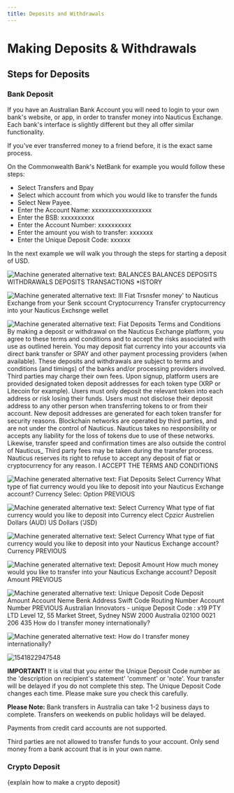 ```yaml
---
title: Deposits and Withdrawals
---
```



# Making Deposits & Withdrawals



## Steps for Deposits




### Bank Deposit



If you have an Australian Bank Account you will need to login to your own bank's website, or app, in order to transfer money into Nauticus Exchange. Each bank's interface is slightly different but they all offer similar functionality. 

If you've ever transferred money to a friend before, it is the exact same process.

On the Commonwealth Bank's NetBank for example you would follow these steps:
- Select Transfers and Bpay 
- Select which account from which you would like to transfer the funds
- Select New Payee.
- Enter the Account Name: xxxxxxxxxxxxxxxxxx
- Enter the BSB: xxxxxxxxxx
- Enter the Account Number: xxxxxxxxxx
- Enter the amount you wish to transfer: xxxxxxx
- Enter the Unique Deposit Code: xxxxxx

In the next example we will walk you through the steps for starting a deposit of USD.



 

 

 

![Machine generated alternative text: BALANCES  BALANCES  DEPOSITS  WITHDRAWALS  DEPOSITS  TRANSACTIONS  *ISTORY ](file:///C:/Users/josep/AppData/Local/Temp/msohtmlclip1/01/clip_image001.png)

 

 

![Machine generated alternative text: Ill  Fiat  Trsnsfer money' to Nauticus Exchange from  your Senk sccount  Cryptocurrency  Transfer cryptocurrency into your Nauticus  Exchsnge wellet ](file:///C:/Users/josep/AppData/Local/Temp/msohtmlclip1/01/clip_image002.png)

 

 

 

![Machine generated alternative text: Fiat Deposits  Terms and Conditions  By making a deposit or withdrawal on the Nauticus Exchange platform, you agree to these terms and conditions  and to accept the risks associated with use as outlined herein.  You may deposit fiat currency into your accounts via direct bank transfer or SPAY and other payment  processing providers (when available). These deposits and withdrawals are subject to terms and conditions (and  timings) of the banks and/or processing providers involved. Third parties may charge their own fees.  Upon signup, platform users are provided designated token deposit addresses for each token type (XRP or  Litecoin for example). Users must only deposit the relevant token into each address or risk losing their funds.  Users must not disclose their deposit address to any other person when transferring tokens to or from their  account. New deposit addresses are generated for each token transfer for security reasons.  Blockchain networks are operated by third parties, and are not under the control of Nauticus. Nauticus takes  no responsibility or accepts any liability for the loss of tokens due to use of these networks. Likewise, transfer  speed and confirmation times are also outside the control of Nauticus_ Third party fees may be taken during  the transfer process.  Nauticus reserves its right to refuse to accept any deposit of fiat or cryptocurrency for any reason.  I ACCEPT THE TERMS AND CONDITIONS ](file:///C:/Users/josep/AppData/Local/Temp/msohtmlclip1/01/clip_image003.png)

 

 

 

![Machine generated alternative text: Fiat Deposits  Select Currency  What type of fiat currency would you like to deposit into your Nauticus Exchange account?  Currency  Selec: Option  PREVIOUS ](file:///C:/Users/josep/AppData/Local/Temp/msohtmlclip1/01/clip_image004.png)

 

 

 

![Machine generated alternative text: Select Currency  What type of fiat currency would you like to deposit into  Currency  elect Cpzicr  Austrelien Dollars (AUD)  US Dollars ('JSD) ](file:///C:/Users/josep/AppData/Local/Temp/msohtmlclip1/01/clip_image005.png)

 

 

 

![Machine generated alternative text: Select Currency  What type of fiat currency would you like to deposit into your Nauticus Exchange account?  Currency  PREVIOUS ](file:///C:/Users/josep/AppData/Local/Temp/msohtmlclip1/01/clip_image006.png)

 

 

 

![Machine generated alternative text: Deposit Amount  How much money would you like to transfer into your Nauticus Exchange account?  Deposit Amount  PREVIOUS ](file:///C:/Users/josep/AppData/Local/Temp/msohtmlclip1/01/clip_image007.png)

 

 

![Machine generated alternative text: Unique Deposit Code  Deposit Amount  Account Neme  Benk Address  Swift Code  Routing Number  Account Number  PREVIOUS  Australian  Innovators  - unique Deposit Code :  x19 PTY LTD  Level 12, 55 Market Street, Sydney NSW 2000 Australia  02100 0021  206 435  How do I transfer money internationally? ](file:///C:/Users/josep/AppData/Local/Temp/msohtmlclip1/01/clip_image008.png)

 

 

 

![Machine generated alternative text: How do I transfer money internationally? ](file:///C:/Users/josep/AppData/Local/Temp/msohtmlclip1/01/clip_image009.png)

 

 

![1541822947548](C:\Users\josep\AppData\Roaming\Typora\typora-user-images\1541822947548.png)

 




**IMPORTANT!** It is vital that you enter the Unique Deposit Code number as the 'description on recipient's statement' 'comment' or 'note'. Your transfer will be delayed if you do not complete this step. The Unique Deposit Code changes each time. Please make sure you check this carefully.

**Please Note:** Bank transfers in Australia can take 1-2 business days to complete. Transfers on weekends on public holidays will be delayed.

Payments from credit card accounts are not supported.

Third parties are not allowed to transfer funds to your account. Only send money from a bank account that is in your own name.





### Crypto Deposit

{explain how to make a crypto deposit}